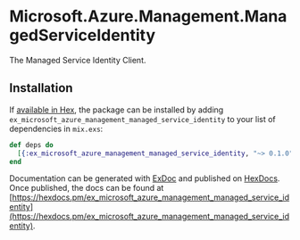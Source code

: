 # Microsoft.Azure.Management.ManagedServiceIdentity

The Managed Service Identity Client.

## Installation

If [available in Hex](https://hex.pm/docs/publish), the package can be installed
by adding `ex_microsoft_azure_management_managed_service_identity` to your list of dependencies in `mix.exs`:

```elixir
def deps do
  [{:ex_microsoft_azure_management_managed_service_identity, "~> 0.1.0"}]
end
```

Documentation can be generated with [ExDoc](https://github.com/elixir-lang/ex_doc)
and published on [HexDocs](https://hexdocs.pm). Once published, the docs can
be found at [https://hexdocs.pm/ex_microsoft_azure_management_managed_service_identity](https://hexdocs.pm/ex_microsoft_azure_management_managed_service_identity).
